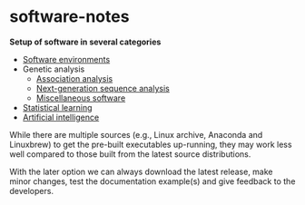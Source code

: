 # software-notes

**Setup of software in several categories**

* [Software environments](envirs)
* Genetic analysis
   * [Association analysis](AA.md)
   * [Next-generation sequence analysis](NGS.md)
   * [Miscellaneous software](misc.md)
* [Statistical learning](SL.md)
* [Artificial intelligence](AI.md)

While there are multiple sources (e.g., Linux archive, Anaconda and Linuxbrew) to get the pre-built executables up-running, they may work less well compared to those built from the latest source distributions.

With the later option we can always download the latest release, make minor changes, test the documentation example(s) and give feedback to the developers.
